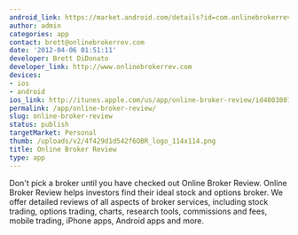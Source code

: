 ```yaml
---
android_link: https://market.android.com/details?id=com.onlinebrokerrev.android
author: admin
categories: app
contact: brett@onlinebrokerrev.com
date: '2012-04-06 01:51:11'
developer: Brett DiDonato
developer_link: http://www.onlinebrokerrev.com
devices: 
- ios
- android
ios_link: http://itunes.apple.com/us/app/online-broker-review/id480380709
permalink: /app/online-broker-review/
slug: online-broker-review
status: publish
targetMarket: Personal
thumb: /uploads/v2/4f429d1d542f6OBR_logo_114x114.png
title: Online Broker Review
type: app
---
```


Don't pick a broker until you have checked out Online Broker Review.  Online Broker Review helps investors find their ideal stock and options broker. We offer detailed reviews of all aspects of broker services, including stock trading, options trading, charts, research tools, commissions and fees, mobile trading, iPhone apps, Android apps and more.